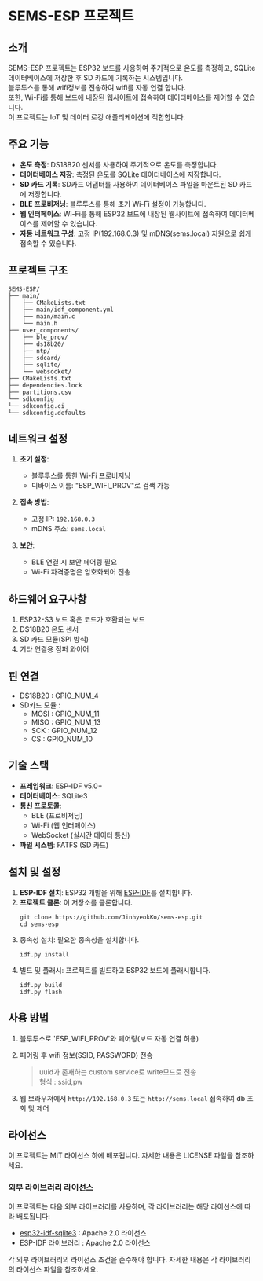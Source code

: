 # SEMS-ESP 프로젝트

## 소개
SEMS-ESP 프로젝트는 ESP32 보드를 사용하여 주기적으로 온도를 측정하고, SQLite 데이터베이스에 저장한 후 SD 카드에 기록하는 시스템입니다.  
블루투스를 통해 wifi정보를 전송하여 wifi를 자동 연결 합니다.  
또한, Wi-Fi를 통해 보드에 내장된 웹사이트에 접속하여 데이터베이스를 제어할 수 있습니다.  
이 프로젝트는 IoT 및 데이터 로깅 애플리케이션에 적합합니다.

## 주요 기능
- **온도 측정**: DS18B20 센서를 사용하여 주기적으로 온도를 측정합니다.
- **데이터베이스 저장**: 측정된 온도를 SQLite 데이터베이스에 저장합니다.
- **SD 카드 기록**: SD카드 어댑터를 사용하여 데이터베이스 파일을 마운트된 SD 카드에 저장합니다.
- **BLE 프로비저닝**: 블루투스를 통해 초기 Wi-Fi 설정이 가능합니다.
- **웹 인터페이스**: Wi-Fi를 통해 ESP32 보드에 내장된 웹사이트에 접속하여 데이터베이스를 제어할 수 있습니다.
- **자동 네트워크 구성**: 고정 IP(192.168.0.3) 및 mDNS(sems.local) 지원으로 쉽게 접속할 수 있습니다.

## 프로젝트 구조
```
SEMS-ESP/
├── main/
│   ├── CMakeLists.txt
│   ├── main/idf_component.yml
│   ├── main/main.c
│   └── main.h
├── user_components/
│   ├── ble_prov/
│   ├── ds18b20/
│   ├── ntp/
│   ├── sdcard/
│   ├── sqlite/
│   └── websocket/
├── CMakeLists.txt
├── dependencies.lock
├── partitions.csv
└── sdkconfig
└── sdkconfig.ci
└── sdkconfig.defaults
```

## 네트워크 설정
1. **초기 설정**: 
   - 블루투스를 통한 Wi-Fi 프로비저닝
   - 디바이스 이름: "ESP_WIFI_PROV"로 검색 가능
   
2. **접속 방법**:
   - 고정 IP: `192.168.0.3`
   - mDNS 주소: `sems.local`

3. **보안**:
   - BLE 연결 시 보안 페어링 필요
   - Wi-Fi 자격증명은 암호화되어 전송

## 하드웨어 요구사항
1. ESP32-S3 보드 혹은 코드가 호환되는 보드
2. DS18B20 온도 센서
3. SD 카드 모듈(SPI 방식)
4. 기타 연결용 점퍼 와이어

## 핀 연결
- DS18B20 : GPIO_NUM_4
- SD카드 모듈 :
    - MOSI : GPIO_NUM_11
    - MISO : GPIO_NUM_13
    - SCK : GPIO_NUM_12
    - CS : GPIO_NUM_10

## 기술 스택
- **프레임워크**: ESP-IDF v5.0+
- **데이터베이스**: SQLite3
- **통신 프로토콜**: 
  - BLE (프로비저닝)
  - Wi-Fi (웹 인터페이스)
  - WebSocket (실시간 데이터 통신)
- **파일 시스템**: FATFS (SD 카드)


## 설치 및 설정
1. **ESP-IDF 설치**: ESP32 개발을 위해 [ESP-IDF](https://github.com/espressif/esp-idf)를 설치합니다.
2. **프로젝트 클론**: 이 저장소를 클론합니다.
   ```
   git clone https://github.com/JinhyeokKo/sems-esp.git
   cd sems-esp
    ```
3. 종속성 설치: 필요한 종속성을 설치합니다.
    ```
    idf.py install
    ```
4. 빌드 및 플래시: 프로젝트를 빌드하고 ESP32 보드에 플래시합니다.
    ```
    idf.py build
    idf.py flash
    ```

## 사용 방법
1. 블루투스로 'ESP_WIFI_PROV'와 페어링(보드 자동 연결 허용)
2. 페어링 후 wifi 정보(SSID, PASSWORD) 전송
    > uuid가 존재하는 custom service로 write모드로 전송  
    형식 : ssid,pw

3. 웹 브라우저에서 `http://192.168.0.3` 또는 `http://sems.local` 접속하여 db 조회 및 제어

## 라이선스
이 프로젝트는 MIT 라이선스 하에 배포됩니다. 자세한 내용은 LICENSE 파일을 참조하세요.

### 외부 라이브러리 라이선스
이 프로젝트는 다음 외부 라이브러리를 사용하며, 각 라이브러리는 해당 라이선스에 따라 배포됩니다:
- [esp32-idf-sqlite3](https://github.com/nopnop2002/esp32-idf-sqlite3) : Apache 2.0 라이선스
- ESP-IDF 라이브러리 : Apache 2.0 라이선스

각 외부 라이브러리의 라이선스 조건을 준수해야 합니다. 자세한 내용은 각 라이브러리의 라이선스 파일을 참조하세요.